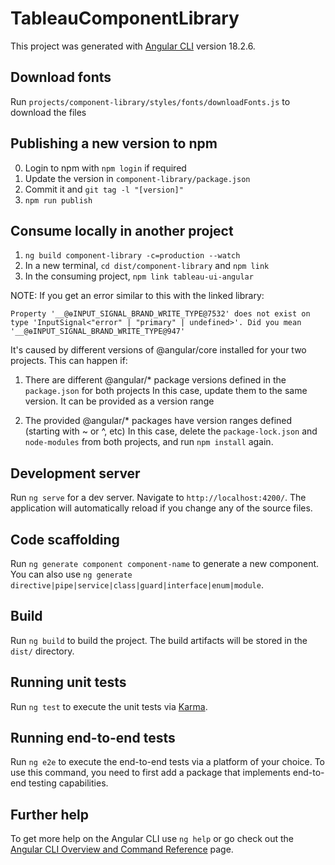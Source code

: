 # TableauComponentLibrary

This project was generated with [Angular CLI](https://github.com/angular/angular-cli) version 18.2.6.

## Download fonts
Run `projects/component-library/styles/fonts/downloadFonts.js` to download the files

## Publishing a new version to npm

0. Login to npm with `npm login` if required
1. Update the version in `component-library/package.json`
2. Commit it and `git tag -l "[version]"`
3. `npm run publish`

## Consume locally in another project
1. `ng build component-library -c=production --watch`
2. In a new terminal, `cd dist/component-library` and `npm link`
3. In the consuming project, `npm link tableau-ui-angular`

NOTE: If you get an error similar to this with the linked library:
```
Property '__@ɵINPUT_SIGNAL_BRAND_WRITE_TYPE@7532' does not exist on type 'InputSignal<"error" | "primary" | undefined>'. Did you mean '__@ɵINPUT_SIGNAL_BRAND_WRITE_TYPE@947'
```
It's caused by different versions of @angular/core installed for your two projects.
This can happen if:
1. There are different @angular/* package versions defined in the `package.json` for both projects
    In this case, update them to the same version. It can be provided as a version range

2. The provided @angular/* packages have version ranges defined (starting with ~ or ^, etc)
    In this case, delete the `package-lock.json` and `node-modules` from both projects, and run `npm install` again.



## Development server

Run `ng serve` for a dev server. Navigate to `http://localhost:4200/`. The application will automatically reload if you change any of the source files.

## Code scaffolding

Run `ng generate component component-name` to generate a new component. You can also use `ng generate directive|pipe|service|class|guard|interface|enum|module`.

## Build

Run `ng build` to build the project. The build artifacts will be stored in the `dist/` directory.

## Running unit tests

Run `ng test` to execute the unit tests via [Karma](https://karma-runner.github.io).

## Running end-to-end tests

Run `ng e2e` to execute the end-to-end tests via a platform of your choice. To use this command, you need to first add a package that implements end-to-end testing capabilities.

## Further help

To get more help on the Angular CLI use `ng help` or go check out the [Angular CLI Overview and Command Reference](https://angular.dev/tools/cli) page.
